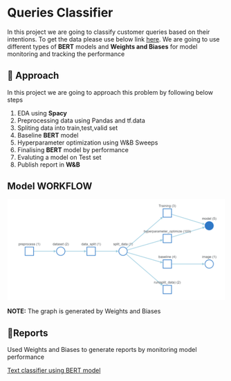 # Queries Classifier

In this project we are going to classify customer queries based on their intentions. To get the data please use below link [here](#https://huggingface.co/datasets/banking77).
We are going to use different types of **BERT** models and **Weights and Biases** for model monitoring and tracking the performance

## 🔑 Approach

In this project we are going to approach this problem by following below steps

1. EDA using **Spacy**
2. Preprocessing data using Pandas and tf.data
3. Spliting data into train,test,valid set 
4. Baseline **BERT** model
5. Hyperparameter optimization using W&B Sweeps
6. Finalising **BERT** model by performance
7. Evaluting a model on Test set
8. Publish report in **W&B**

## Model WORKFLOW

![w&b_workflow](./images/w&b_workflow.png)

**NOTE:** The graph is generated by Weights and Biases

## 📑Reports

Used Weights and Biases to generate reports by monitoring model performance

[Text classifier using BERT model](https://wandb.ai/basha/banking_77/reports/Text-classification-using-BERT-models--VmlldzoyMzYyODc0?accessToken=4k5yott9og227f8r8hjnovntvnw571j2vj686me9phc43nvgad958akz7np6zgn8)
